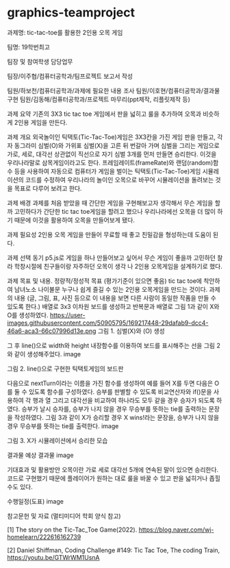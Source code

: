 # graphics-teamproject
과제명: tic-tac-toe를 활용한 2인용 오목 게임

팀명: 19학번최고

팀장 및 참여학생 담당업무

팀장/이주협/컴퓨터공학과/팀프로젝트 보고서 작성

팀원/하보천/컴퓨터공학과/과제에 필요한 내용 조사
팀원/이호현/컴퓨터공학과/결과물 구현
팀원/김동해/컴퓨터공학과/프로젝트 마무리(ppt제작, 리플릿제작 등)

과제 요약
기존의 3X3 tic tac toe 게임에서 판을 넓히고 룰을 추가하여 오목과 비슷하게 2인용 게임을 만든다.

과제 개요
외국놀이인 틱택토(Tic-Tac-Toe)게임은 3X3칸을 가진 게임 판을 만들고, 각자 동그라미 심벌(O)와 가위표 심벌(X)을 고른 뒤 번갈아 가며 심벌을 그리는 게임으로 가로, 세로, 대각선 상관없이 직선으로 자기 심벌 3개를 먼저 만들면 승리한다.
이것을 우리나라말로 삼목게임이라고도 한다. 프레임레이트(frameRate)와 랜덤(random)함수 등을 사용하여 자동으로 컴퓨터가 게임을 벌이는 틱택토(Tic-Tac-Toe)게임 시뮬레이션의 코드를 수정하여 우리나라의 놀이인 오목으로 바꾸어 시뮬레이션을 돌려보는 것을 목표로 다루어 보려고 한다.

과제 배경
과제를 처음 받았을 때 간단한 게임을 구현해보고자 생각해서 무슨 게임을 할까 고민하다가 간단한 tic tac toe게임을 할려고 했으나 우리나라에선 오목을 더 많이 하기 때문에 이것을 활용하여 오목을 만들어보게 됐다.

과제 필요성
2인용 오목 게임을 만들어 무료할 때 좋고 친밀감을 형성하는데 도움이 된다.

과제 선택 동기
p5.js로 게임을 하나 만들어보고 싶어서 무슨 게임이 좋을까 고민하던 찰라 학창시절에 친구들이랑 자주하던 오목이 생각 나 2인용 오목게임을 설계하기로 했다.

과제 목표 및 내용.
정량적/정성적 목표 (평가기준이 있으면 좋음)
tic tac toe에 착안하여 남녀노소 나이불문 누구나 쉽게 즐길 수 있는 2인용 오목게임을 만드는 것이다.
과제의 내용 (글, 그림, 표, 사진 등으로 이 내용을 보면 다른 사람이 동일한 작품을 만들 수 있도록 한다.)
배열로 3x3 이차원 보드를 생성하고 반복문과 배열로 그림 1과 같이 X와 O를 생성하였다.
https://user-images.githubusercontent.com/50905795/169217448-29dafab9-dcc4-46a6-aca3-66c07996d13e.png
그림 1. 심벌(X)와 (O) 생성

그 후 line()으로 width와 height 내장함수를 이용하여 보드를 표시해주는 선을 그림 2와 같이 생성해주었다.
image

그림 2. line()으로 구현한 틱택토게임의 보드판

다음으로 nextTurn이라는 이름을 가진 함수를 생성하여 예를 들어 X를 두면 다음은 O를 둘 수 있도록 함수를 구성하였다. 승부를 판별할 수 있도록 비교연산자와 if()문을 사용하여 각 행과 열 그리고 대각선을 비교하여 하나라도 모두 같을 경우 승자가 되도록 하였다.
승부가 날시 승자를, 승부가 나지 않을 경우 무승부를 뜻하는 tie를 출력하는 문장을 작성하였다. 그림 3과 같이 X가 승리할 경우 X wins!라는 문장을, 승부가 나지 않을 경우 무승부를 뜻하는 tie를 출력한다.
image

그림 3. X가 시뮬레이션에서 승리한 모습

결과물
예상 결과물
image

기대효과 및 활용방안
오목이란 가로 세로 대각선 5개에 연속된 말이 있으면 승리한다. 코드로 구현했기 때문에 플레이어가 원하는 대로 룰을 바꿀 수 있고 판을 넓히거나 좁힐 수도 있다.

수행일정(도표)
image

참고문헌 및 자료 (멀티미디어 학회 양식 참고)

[1] The story on the Tic-Tac_Toe Game(2022).
https://blog.naver.com/wj-homelearn/222616162739

[2] Daniel Shiffman, Coding Challenge #149: Tic Tac Toe, The coding Train,
https://youtu.be/GTWrWM1UsnA
